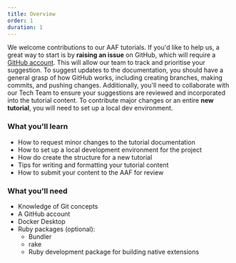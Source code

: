 ```yaml
---
title: Overview
order: 1
duration: 1
---
```


We welcome contributions to our AAF tutorials. If you'd like to help us, a great way to start is by **raising an issue** on GitHub, which will require a [GitHub account](https://github.com). This will allow our team to track and prioritise your suggestion.
To suggest updates to the documentation, you should have a general grasp of how GitHub works, including creating branches, making commits, and pushing changes. Additionally, you'll need to collaborate with our Tech Team to ensure your suggestions are reviewed and incorporated into the tutorial content.
To contribute major changes or an entire **new tutorial**, you will need to set up a local dev environment.

### What you'll learn

- How to request minor changes to the tutorial documentation
- How to set up a local development environment for the project
- How do create the structure for a new tutorial
- Tips for writing and formatting your tutorial content
- How to submit your content to the AAF for review

### What you'll need

- Knowledge of Git concepts
- A GitHub account
- Docker Desktop
- Ruby packages (optional):
  - Bundler
  - rake
  - Ruby development package for building native extensions
